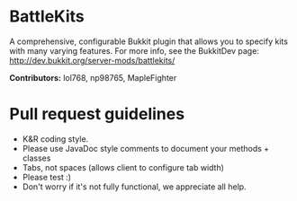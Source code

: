 BattleKits
========

A comprehensive, configurable Bukkit plugin that allows you to specify kits with many varying features.
For more info, see the BukkitDev page:
http://dev.bukkit.org/server-mods/battlekits/

<b>Contributors:</b>
lol768, np98765, MapleFighter

Pull request guidelines
======

* K&R coding style.
* Please use JavaDoc style comments to document your methods + classes
* Tabs, not spaces (allows client to configure tab width)
* Please test :)
* Don't worry if it's not fully functional, we appreciate all help.